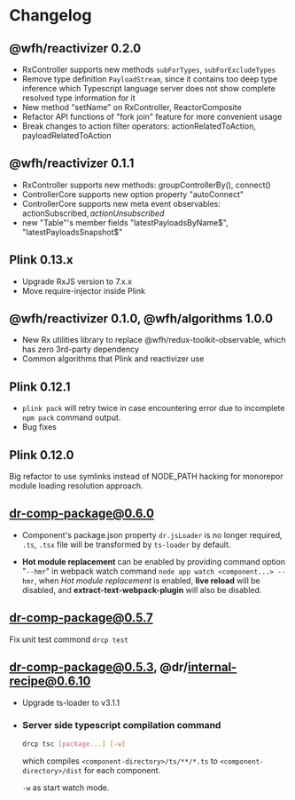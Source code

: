 # Changelog
## @wfh/reactivizer 0.2.0
- RxController supports new methods `subForTypes`, `subForExcludeTypes`
- Remove type definition `PayloadStream`, since it contains too deep type inference which Typescript language server does not show complete resolved type information for it
- New method "setName" on RxController, ReactorComposite
- Refactor API functions of "fork join" feature for more convenient usage
- Break changes to action filter operators: actionRelatedToAction, payloadRelatedToAction

## @wfh/reactivizer 0.1.1
- RxController supports new methods: groupControllerBy(), connect()
- ControllerCore supports new option property "autoConnect"
- ControllerCore supports new meta event observables: actionSubscribed$, actionUnsubscribed$
- new "Table"'s member fields "latestPayloadsByName$", "latestPayloadsSnapshot$"
 
## Plink 0.13.x
- Upgrade RxJS version to 7.x.x
- Move require-injector inside Plink

## @wfh/reactivizer 0.1.0, @wfh/algorithms 1.0.0
- New Rx utilities library to replace @wfh/redux-toolkit-observable, which has zero 3rd-party dependency
- Common algorithms that Plink and reactivizer use

## Plink 0.12.1
- `plink pack` will retry twice in case encountering error due to incomplete `npm pack` command output.
- Bug fixes

## Plink 0.12.0
Big refactor to use symlinks instead of NODE_PATH hacking for monorepor module loading resolution approach.

## dr-comp-package@0.6.0
- Component's package.json property `dr.jsLoader` is no longer required,
`.ts`, `.tsx` file will be transformed by `ts-loader` by default.

- **Hot module replacement** can be enabled by providing command option "`--hmr`" in webpack watch command `node app watch <component...> --hmr`, when *Hot module replacement* is enabled, **live reload** will be disabled, and **extract-text-webpack-plugin** will also be disabled.

## dr-comp-package@0.5.7
Fix unit test commond `drcp test`

## dr-comp-package@0.5.3, @dr/internal-recipe@0.6.10
- Upgrade ts-loader to v3.1.1
- ### Server side typescript compilation command
	```bash
	drcp tsc [package...] [-w]
	```
	which compiles `<component-directory>/ts/**/*.ts` to `<component-directory>/dist` for each component.

	`-w` as start watch mode.
